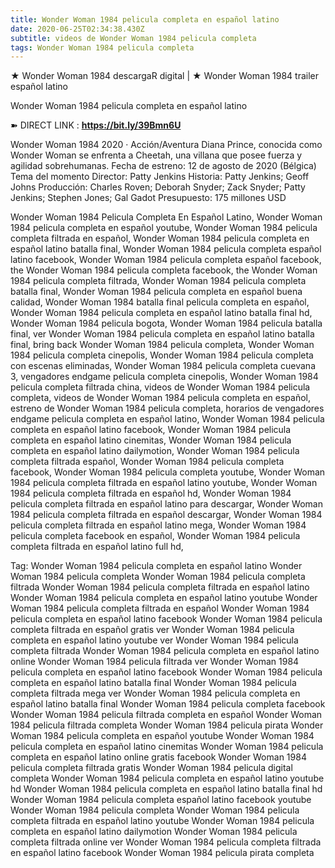```yaml
---
title: Wonder Woman 1984 pelicula completa en español latino
date: 2020-06-25T02:34:38.430Z
subtitle: videos de Wonder Woman 1984 pelicula completa
tags: Wonder Woman 1984 pelicula completa
---
```

★ Wonder Woman 1984 descargaR digital | ★ Wonder Woman 1984 trailer español latino

Wonder Woman 1984 pelicula completa en español latino

➽ DIRECT LINK : **<https://bit.ly/39Bmn6U>**

Wonder Woman 1984
2020 ‧ Acción/Aventura
Diana Prince, conocida como Wonder Woman se enfrenta a Cheetah, una villana que posee fuerza y agilidad sobrehumanas.
Fecha de estreno: 12 de agosto de 2020 (Bélgica) Tema del momento
Director: Patty Jenkins
Historia: Patty Jenkins; Geoff Johns
Producción: Charles Roven; Deborah Snyder; Zack Snyder; Patty Jenkins; Stephen Jones; Gal Gadot
Presupuesto: 175 millones USD

Wonder Woman 1984 Pelicula Completa En Español Latino, Wonder Woman 1984 pelicula completa en español youtube, Wonder Woman 1984 pelicula completa filtrada en español, Wonder Woman 1984 pelicula completa en español latino batalla final, Wonder Woman 1984 pelicula completa español latino facebook, Wonder Woman 1984 pelicula completa español facebook, the Wonder Woman 1984 pelicula completa facebook, the Wonder Woman 1984 pelicula completa filtrada, Wonder Woman 1984 pelicula completa batalla final, Wonder Woman 1984 pelicula completa en español buena calidad, Wonder Woman 1984 batalla final pelicula completa en español, Wonder Woman 1984 pelicula completa en español latino batalla final hd, Wonder Woman 1984 pelicula bogota, Wonder Woman 1984 pelicula batalla final, ver Wonder Woman 1984 pelicula completa en español latino batalla final, bring back Wonder Woman 1984 pelicula completa, Wonder Woman 1984 pelicula completa cinepolis, Wonder Woman 1984 pelicula completa con escenas eliminadas, Wonder Woman 1984 pelicula completa cuevana 3, vengadores endgame pelicula completa cinepolis, Wonder Woman 1984 pelicula completa filtrada china,
videos de Wonder Woman 1984 pelicula completa, videos de Wonder Woman 1984 pelicula completa en español, estreno de Wonder Woman 1984 pelicula completa, horarios de vengadores endgame pelicula completa en español latino, Wonder Woman 1984 pelicula completa en español latino facebook, Wonder Woman 1984 pelicula completa en español latino cinemitas, Wonder Woman 1984 pelicula completa en español latino dailymotion, Wonder Woman 1984 pelicula completa filtrada español, Wonder Woman 1984 pelicula completa facebook, Wonder Woman 1984 pelicula completa youtube, Wonder Woman 1984 pelicula completa filtrada en español latino youtube, Wonder Woman 1984 pelicula completa filtrada en español hd, Wonder Woman 1984 pelicula completa filtrada en español latino para descargar, Wonder Woman 1984 pelicula completa filtrada en español descargar, Wonder Woman 1984 pelicula completa filtrada en español latino mega, Wonder Woman 1984 pelicula completa facebook en español, Wonder Woman 1984 pelicula completa filtrada en español latino full hd,

Tag:
Wonder Woman 1984 pelicula completa en español latino
Wonder Woman 1984 pelicula completa
Wonder Woman 1984 pelicula completa filtrada
Wonder Woman 1984 pelicula completa filtrada en español latino
Wonder Woman 1984 pelicula completa en español latino youtube
Wonder Woman 1984 pelicula completa filtrada en español
Wonder Woman 1984 pelicula completa en español latino facebook
Wonder Woman 1984 pelicula completa filtrada en español gratis
ver Wonder Woman 1984 pelicula completa en español latino youtube
ver Wonder Woman 1984 pelicula completa filtrada
Wonder Woman 1984 pelicula completa en español latino online
Wonder Woman 1984 pelicula filtrada
ver Wonder Woman 1984 pelicula completa en español latino facebook
Wonder Woman 1984 pelicula completa en español latino batalla final
Wonder Woman 1984 pelicula completa filtrada mega
ver Wonder Woman 1984 pelicula completa en español latino batalla final
Wonder Woman 1984 pelicula completa facebook
Wonder Woman 1984 pelicula filtrada completa en español
Wonder Woman 1984 pelicula filtrada completa
Wonder Woman 1984 pelicula pirata
Wonder Woman 1984 pelicula completa en español youtube
Wonder Woman 1984 pelicula completa en español latino cinemitas
Wonder Woman 1984 pelicula completa en español latino online gratis facebook
Wonder Woman 1984 pelicula completa filtrada gratis
Wonder Woman 1984 pelicula digital completa
Wonder Woman 1984 pelicula completa en español latino youtube hd
Wonder Woman 1984 pelicula completa en español latino batalla final hd
Wonder Woman 1984 pelicula completa español latino facebook
youtube Wonder Woman 1984 pelicula completa
Wonder Woman 1984 pelicula completa filtrada en español latino youtube
Wonder Woman 1984 pelicula completa en español latino dailymotion
Wonder Woman 1984 pelicula completa filtrada online
ver Wonder Woman 1984 pelicula completa filtrada en español latino facebook
Wonder Woman 1984 pelicula pirata completa
